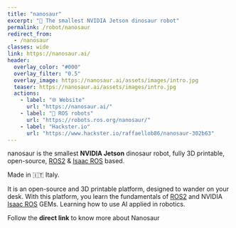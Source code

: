 ```yaml
---
title: "nanosaur"
excerpt: "🦕 The smallest NVIDIA Jetson dinosaur robot"
permalink: /robot/nanosaur
redirect_from:
  - /nanosaur
classes: wide
link: https://nanosaur.ai/
header:
  overlay_color: "#000"
  overlay_filter: "0.5"
  overlay_image: https://nanosaur.ai/assets/images/intro.jpg
  teaser: https://nanosaur.ai/assets/images/intro.jpg
  actions:
    - label: "🌐 Website"
      url: "https://nanosaur.ai/"
    - label: "🐢 ROS robots"
      url: "https://robots.ros.org/nanosaur/"
    - label: "Hackster.io"
      url: "https://www.hackster.io/raffaellob86/nanosaur-302b63"
---
```


nanosaur is the smallest <b>NVIDIA Jetson</b> dinosaur robot, fully 3D printable, open-source, [ROS2](https://www.ros.org/) & [Isaac ROS](https://developer.nvidia.com/isaac-ros-gems) based.

Made in 🇮🇹 Italy.

It is an open-source and 3D printable platform, designed to wander on your desk. With this platform, you learn the fundamentals of [ROS2](https://www.ros.org/) and NVIDIA [Isaac ROS](https://developer.nvidia.com/isaac-ros-gems) GEMs. Learning how to use AI applied in robotics.

Follow the **direct link** to know more about Nanosaur